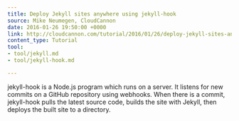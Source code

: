 ```yaml
---
title: Deploy Jekyll sites anywhere using jekyll-hook
source: Mike Neumegen, CloudCannon
date: 2016-01-26 19:50:00 +0000
link: http://cloudcannon.com/tutorial/2016/01/26/deploy-jekyll-sites-anywhere-with-jekyll-hook/
content_type: Tutorial
tool:
- tool/jekyll.md
- tool/jekyll-hook.md

---
```

jekyll-hook is a Node.js program which runs on a server. It listens for new commits on a GitHub repository using webhooks. When there is a commit, jekyll-hook pulls the latest source code, builds the site with Jekyll, then deploys the built site to a directory.

